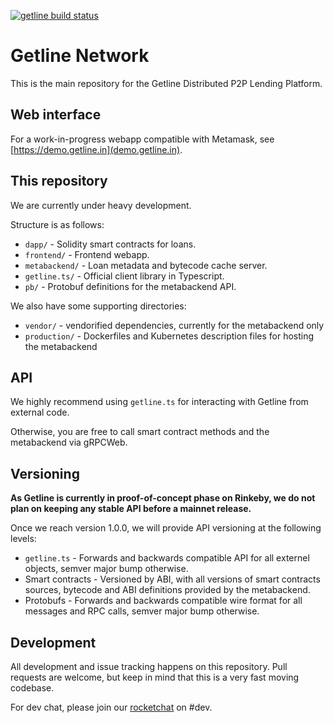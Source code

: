 [![getline build status](https://circleci.com/gh/Getline-Network/getline.png?style=shield&circle-token=a181947a77d90d0b98e50a37438d462beaabae1c "getline build status")](https://circleci.com/gh/Getline-Network/getline)

Getline Network
===============

This is the main repository for the Getline Distributed P2P Lending Platform. 

Web interface
-------------

For a work-in-progress webapp compatible with Metamask, see [https://demo.getline.in](demo.getline.in).

This repository
---------------

We are currently under heavy development.

Structure is as follows:
  - `dapp/` - Solidity smart contracts for loans.
  - `frontend/` - Frontend webapp.
  - `metabackend/` - Loan metadata and bytecode cache server.
  - `getline.ts/` - Official client library in Typescript.
  - `pb/` - Protobuf definitions for the metabackend API.

We also have some supporting directories:
  - `vendor/` - vendorified dependencies, currently for the metabackend only
  - `production/` - Dockerfiles and Kubernetes description files for hosting the metabackend


API
---

We highly recommend using `getline.ts` for interacting with Getline from external code.

Otherwise, you are free to call smart contract methods and the metabackend via gRPCWeb.

Versioning
----------

**As Getline is currently in proof-of-concept phase on Rinkeby, we do not plan on keeping any stable API before a mainnet release.**

Once we reach version 1.0.0, we will provide API versioning at the following levels:

 - `getline.ts` - Forwards and backwards compatible API for all externel objects, semver major bump otherwise.
 - Smart contracts - Versioned by ABI, with all versions of smart contracts sources, bytecode and ABI definitions provided by the metabackend.
 - Protobufs - Forwards and backwards compatible wire format for all messages and RPC calls, semver major bump otherwise.

Development
-----------

All development and issue tracking happens on this repository. Pull requests are welcome, but keep in mind that this is a very fast moving codebase.

For dev chat, please join our [rocketchat](https://rocket.getline.in/) on #dev.

